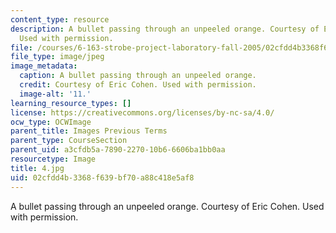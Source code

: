 ```yaml
---
content_type: resource
description: A bullet passing through an unpeeled orange. Courtesy of Eric Cohen.
  Used with permission.
file: /courses/6-163-strobe-project-laboratory-fall-2005/02cfdd4b3368f639bf70a88c418e5af8_4.jpg
file_type: image/jpeg
image_metadata:
  caption: A bullet passing through an unpeeled orange.
  credit: Courtesy of Eric Cohen. Used with permission.
  image-alt: '11.'
learning_resource_types: []
license: https://creativecommons.org/licenses/by-nc-sa/4.0/
ocw_type: OCWImage
parent_title: Images Previous Terms
parent_type: CourseSection
parent_uid: a3cfdb5a-7890-2270-10b6-6606ba1bb0aa
resourcetype: Image
title: 4.jpg
uid: 02cfdd4b-3368-f639-bf70-a88c418e5af8
---
```

A bullet passing through an unpeeled orange. Courtesy of Eric Cohen. Used with permission.